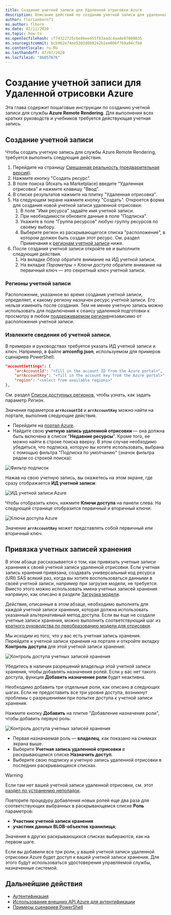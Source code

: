 ```yaml
---
title: Создание учетной записи для Удаленной отрисовки Azure
description: Описание действий по созданию учетной записи для удаленной отрисовки Azure
author: florianborn71
ms.author: flborn
ms.date: 02/11/2020
ms.topic: how-to
ms.openlocfilehash: cf74322725c6e86ee455f83aadc4aade07000835
ms.sourcegitcommit: bcb962e74ee5302d0b9242b1ee006f769a94cfb8
ms.contentlocale: ru-RU
ms.lasthandoff: 07/07/2020
ms.locfileid: "86057676"
---
```

# <a name="create-an-azure-remote-rendering-account"></a>Создание учетной записи для Удаленной отрисовки Azure

Эта глава содержит пошаговые инструкции по созданию учетной записи для службы **Azure Remote Rendering**. Для выполнения всех кратких руководств и учебников требуется действующая учетная запись.

## <a name="create-an-account"></a>Создание учетной записи

Чтобы создать учетную запись для службы Azure Remote Rendering, требуется выполнить следующие действия.

1. Перейдите на страницу [Смешанная реальность (предварительная версия)](https://aka.ms/MixedRealityPrivatePreview).
1. Нажмите кнопку "Создать ресурс".
1. В поле поиска (Искать на Marketplace) введите "Удаленная отрисовка" и нажмите клавишу "Ввод".
1. В списке результатов нажмите на плитку "Удаленная отрисовка".
1. На следующем экране нажмите кнопку "Создать". Откроется форма для создания новой учетной записи удаленной отрисовки:
    1. В поле "Имя ресурса" задайте имя учетной записи.
    1. При необходимости обновите данные в поле "Подписка".
    1. Укажите в поле "Группа ресурсов" любую группу ресурсов по своему выбору.
    1. Выберите регион из раскрывающегося списка "расположение", в котором должен быть создан этот ресурс. См. раздел Примечания к [регионам учетной записи](create-an-account.md#account-regions) ниже.
1. После создания учетной записи откройте ее и выполните следующие действия.
    1. На вкладке *Обзор* обратите внимание на ИД учетной записи.
    1. На вкладке *Параметры > Ключи доступа* обратите внимание на первичный ключ — это секретный ключ учетной записи.

### <a name="account-regions"></a>Регионы учетной записи
Расположение, указанное во время создания учетной записи, определяет, к какому региону назначен ресурс учетной записи. Его нельзя изменить после создания. Тем не менее учетную запись можно использовать для подключения к сеансу удаленной подготовки к просмотру в любом [поддерживаемом регионе](./../reference/regions.md)независимо от расположения учетной записи.

### <a name="retrieve-the-account-information"></a>Извлеките сведения об учетной записи.

В примерах и руководствах требуется указать ИД учетной записи и ключ. Например, в файле **arrconfig.json**, используемом для примеров сценариев PowerShell:

```json
"accountSettings": {
    "arrAccountId": "<fill in the account ID from the Azure portal>",
    "arrAccountKey": "<fill in the account key from the Azure portal>",
    "region": "<select from available regions>"
},
```

См. раздел [Список доступных регионов](../reference/regions.md), чтобы узнать, как задать параметр *Регион*.

Значения параметров **`arrAccountId`** и **`arrAccountKey`** можно найти на портале, выполнив следующие действия.

* Перейдите на [портал Azure](https://www.portal.azure.com).
* Найдите свою **учетную запись удаленной отрисовки** — она должна быть включена в список "**Недавние ресурсы**". Кроме того, ее можно найти в строке поиска вверху. В этом случае необходимо убедиться, что подписка, которую вы хотите использовать, выбрана с помощью фильтра "Подписка по умолчанию" (значок фильтра рядом со строкой поиска):

![Фильтр подписок](./media/azure-subscription-filter.png)

Нажав на свою учетную запись, вы окажетесь на этом экране, где сразу отображается **ИД учетной записи**:

![ИД учетной записи Azure](./media/azure-account-id.png)

Чтобы отобразить ключ, нажмите **Ключи доступа** на панели слева. На следующей странице отобразится первичный и вторичный ключи:

![Ключи доступа Azure](./media/azure-account-primary-key.png)

Значение **`arrAccountKey`** может представлять собой первичный или вторичный ключ.

## <a name="link-storage-accounts"></a>Привязка учетных записей хранения

В этом абзаце рассказывается о том, как привязать учетные записи хранения к своей учетной записи удаленной отрисовки. Если учетная запись хранения привязана, создавать универсальный код ресурса (URI) SAS всякий раз, когда вы хотите воспользоваться данными в своей учетной записи, например при загрузке модели, не требуется. Вместо этого можно использовать имена учетных записей хранения напрямую, как описано в разделе [Загрузка модели](../concepts/models.md#loading-models).

Действия, описанные в этом абзаце, необходимо выполнять для каждой учетной записи хранения, которая должна использовать указанный альтернативный метод доступа. Если вы еще не создали учетные записи хранения, можно выполнить соответствующий шаг из [краткого руководства по преобразованию модели для отрисовки](../quickstarts/convert-model.md#storage-account-creation).

Мы исходим из того, что у вас есть учетная запись хранения. Перейдите к учетной записи хранения на портале и откройте вкладку **Контроль доступа** для этой учетной записи хранения:

![Контроль доступа учетных записей хранения](./media/azure-storage-account.png)

 Убедитесь в наличии разрешений владельца этой учетной записи хранения, чтобы добавлять назначения ролей. Если у вас нет такого доступа, функция **Добавить назначение роли** будет неактивна.

 Необходимо добавить три отдельные роли, как описано в следующих шагах. Если не предоставить все три уровня доступа, возникнут проблемы с разрешениями при попытке доступа к учетной записи хранения.

 Нажмите кнопку **Добавить** на плитке "Добавление назначения роли", чтобы добавить первую роль:

![Контроль доступа учетных записей хранения](./media/azure-add-role-assignment.png)

* Первая назначаемая роль — **владелец**, как показано на снимках экрана выше.
* Выберите **Учетная запись удаленной отрисовки** в раскрывающемся списке **Назначить доступ**.
* Выберите свою подписку и учетную запись удаленной отрисовки в последних раскрывающихся списках.

> [!WARNING]
> Если там нет вашей учетной записи удаленной отрисовки, см. этот [раздел по устранению неполадок](../resources/troubleshoot.md#cant-link-storage-account-to-arr-account).

Повторите процедуру добавления новых ролей еще два раза для соответствующих выбранных в раскрывающемся списке **Роль** параметров:

* **Участник учетной записи хранения**
* **участник данных BLOB-объектов хранилища**;

Значения в других раскрывающихся списках выбираются, как на первом шаге.

Если вы добавили все три роли, у вашей учетной записи удаленной отрисовки Azure будет доступ к вашей учетной записи хранения. Для этого будут использоваться удостоверения управляемой службы, назначенные системой.

## <a name="next-steps"></a>Дальнейшие действия

* [Аутентификация](authentication.md)
* [Использование внешних API Azure для аутентификации](frontend-apis.md)
* [Примеры сценариев PowerShell](../samples/powershell-example-scripts.md)
